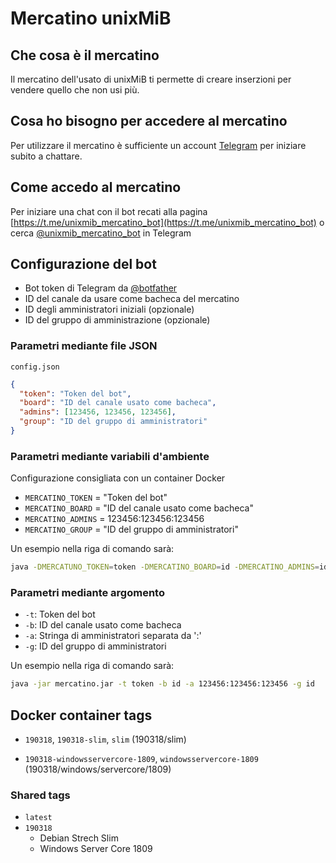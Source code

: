 # Mercatino unixMiB

## Che cosa è il mercatino

Il mercatino dell'usato di unixMiB ti permette di creare inserzioni per vendere quello che non usi più.

## Cosa ho bisogno per accedere al mercatino

Per utilizzare il mercatino è sufficiente un account [Telegram](https://telegram.org/) per iniziare subito a chattare.

## Come accedo al mercatino

Per iniziare una chat con il bot recati alla pagina [https://t.me/unixmib_mercatino_bot](https://t.me/unixmib_mercatino_bot) o cerca [@unixmib_mercatino_bot](https://t.me/unixmib_mercatino_bot) in Telegram

## Configurazione del bot

- Bot token di Telegram da [@botfather](https://t.me/botfather)
- ID del canale da usare come bacheca del mercatino
- ID degli amministratori iniziali (opzionale)
- ID del gruppo di amministrazione (opzionale)


### Parametri mediante file JSON

`config.json`

```json
{
  "token": "Token del bot",
  "board": "ID del canale usato come bacheca",
  "admins": [123456, 123456, 123456],
  "group": "ID del gruppo di amministratori"
}
```

### Parametri mediante variabili d'ambiente

Configurazione consigliata con un container Docker

- `MERCATINO_TOKEN` = "Token del bot"
- `MERCATINO_BOARD` = "ID del canale usato come bacheca"
- `MERCATINO_ADMINS` = 123456:123456:123456
- `MERCATINO_GROUP` = "ID del gruppo di amministratori"

Un esempio nella riga di comando sarà:

```bash
java -DMERCATUNO_TOKEN=token -DMERCATINO_BOARD=id -DMERCATINO_ADMINS=id:id:id -DMERCATINO_GROUP=id -jar mercatino.jar
```

### Parametri mediante argomento

- `-t`: Token del bot 
- `-b`: ID del canale usato come bacheca
- `-a`: Stringa di amministratori separata da ':'
- `-g`: ID del gruppo di amministratori

Un esempio nella riga di comando sarà:

```bash
java -jar mercatino.jar -t token -b id -a 123456:123456:123456 -g id
```

## Docker container tags

-  `190318`, `190318-slim`, `slim` (190318/slim)

-  `190318-windowsservercore-1809`, `windowsservercore-1809` (190318/windows/servercore/1809)

### Shared tags

- `latest`
- `190318`
  - Debian Strech Slim
  - Windows Server Core 1809
